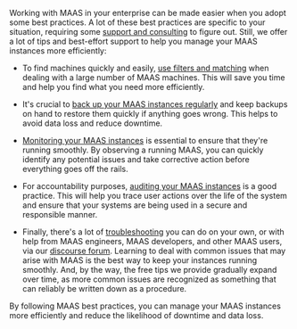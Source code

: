 <!-- How to operate MAAS -->
Working with MAAS in your enterprise can be made easier when you adopt some best practices. A lot of these best practices are specific to your situation, requiring some [support and consulting](https://ubuntu.com/pro) to figure out.  Still, we offer a lot of tips and best-effort support to help you manage your MAAS instances more efficiently:

- To find machines quickly and easily, [use filters and matching](/t/how-to-find-machines/5192) when dealing with a large number of MAAS machines. This will save you time and help you find what you need more efficiently.

- It's crucial to [back up your MAAS instances regularly](/t/how-to-back-up-maas/5096) and keep backups on hand to restore them quickly if anything goes wrong. This helps to avoid data loss and reduce downtime.

- [Monitoring your MAAS instances](/t/how-to-monitor-maas/5204) is essential to ensure that they're running smoothly. By observing a running MAAS, you can quickly identify any potential issues and take corrective action before everything goes off the rails.

- For accountability purposes, [auditing your MAAS instances](/t/how-to-audit-maas/5987) is a good practice. This will help you trace user actions over the life of the system and ensure that your systems are being used in a secure and responsible manner.

- Finally, there's a lot of [troubleshooting](/t/how-to-troubleshoot-maas/5333) you can do on your own, or with help from MAAS engineers, MAAS developers, and other MAAS users, via our [discourse forum](https://discourse.maas.io/c/users/8).  Learning to deal with common issues that may arise with MAAS is the best way to keep your instances running smoothly.  And, by the way, the free tips we provide gradually expand over time, as more common issues are recognized as something that can reliably be written down as a procedure.

By following MAAS best practices, you can manage your MAAS instances more efficiently and reduce the likelihood of downtime and data loss.